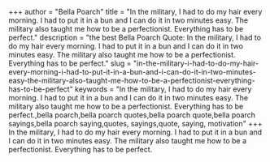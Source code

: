 +++
author = "Bella Poarch"
title = "In the military, I had to do my hair every morning. I had to put it in a bun and I can do it in two minutes easy. The military also taught me how to be a perfectionist. Everything has to be perfect."
description = "the best Bella Poarch Quote: In the military, I had to do my hair every morning. I had to put it in a bun and I can do it in two minutes easy. The military also taught me how to be a perfectionist. Everything has to be perfect."
slug = "in-the-military-i-had-to-do-my-hair-every-morning-i-had-to-put-it-in-a-bun-and-i-can-do-it-in-two-minutes-easy-the-military-also-taught-me-how-to-be-a-perfectionist-everything-has-to-be-perfect"
keywords = "In the military, I had to do my hair every morning. I had to put it in a bun and I can do it in two minutes easy. The military also taught me how to be a perfectionist. Everything has to be perfect.,bella poarch,bella poarch quotes,bella poarch quote,bella poarch sayings,bella poarch saying,quotes, sayings,quote, saying, motivation"
+++
In the military, I had to do my hair every morning. I had to put it in a bun and I can do it in two minutes easy. The military also taught me how to be a perfectionist. Everything has to be perfect.
